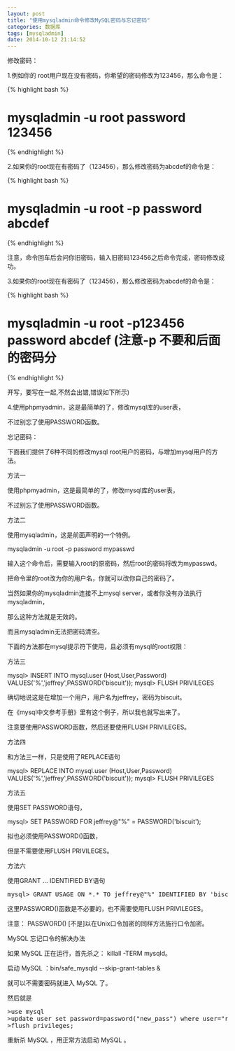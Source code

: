 ```yaml
---
layout: post
title: "使用mysqladmin命令修改MySQL密码与忘记密码"
categories: 数据库
tags: [mysqladmin]
date: 2014-10-12 21:14:52
---
```


修改密码：

1.例如你的 root用户现在没有密码，你希望的密码修改为123456，那么命令是：

{% highlight bash %}
# mysqladmin -u root password 123456
{% endhighlight %}

2.如果你的root现在有密码了（123456），那么修改密码为abcdef的命令是：

{% highlight bash %}
# mysqladmin -u root -p password abcdef 
{% endhighlight %}

注意，命令回车后会问你旧密码，输入旧密码123456之后命令完成，密码修改成功。

3.如果你的root现在有密码了（123456），那么修改密码为abcdef的命令是：

{% highlight bash %}
# mysqladmin -u root -p123456 password abcdef (注意-p 不要和后面的密码分
{% endhighlight %}

开写，要写在一起,不然会出错,错误如下所示)

4.使用phpmyadmin，这是最简单的了，修改mysql库的user表，

不过别忘了使用PASSWORD函数。


忘记密码：

下面我们提供了6种不同的修改mysql root用户的密码，与增加mysql用户的方法。

方法一 

使用phpmyadmin，这是最简单的了，修改mysql库的user表， 

不过别忘了使用PASSWORD函数。 

方法二 

使用mysqladmin，这是前面声明的一个特例。 

mysqladmin -u root -p password mypasswd 

输入这个命令后，需要输入root的原密码，然后root的密码将改为mypasswd。 

把命令里的root改为你的用户名，你就可以改你自己的密码了。 

当然如果你的mysqladmin连接不上mysql server，或者你没有办法执行mysqladmin， 

那么这种方法就是无效的。 

而且mysqladmin无法把密码清空。 

下面的方法都在mysql提示符下使用，且必须有mysql的root权限： 

方法三 

mysql> INSERT INTO mysql.user (Host,User,Password) 
VALUES('%','jeffrey',PASSWORD('biscuit')); 
mysql> FLUSH PRIVILEGES 

确切地说这是在增加一个用户，用户名为jeffrey，密码为biscuit。 

在《mysql中文参考手册》里有这个例子，所以我也就写出来了。 

注意要使用PASSWORD函数，然后还要使用FLUSH PRIVILEGES。 

方法四 

和方法三一样，只是使用了REPLACE语句 

mysql> REPLACE INTO mysql.user (Host,User,Password) 
VALUES('%','jeffrey',PASSWORD('biscuit')); 
mysql> FLUSH PRIVILEGES 

方法五 

使用SET PASSWORD语句， 

mysql> SET PASSWORD FOR jeffrey@"%" = PASSWORD('biscuit'); 

拟也必须使用PASSWORD()函数， 

但是不需要使用FLUSH PRIVILEGES。 

方法六 

使用GRANT ... IDENTIFIED BY语句 
<pre>
mysql> GRANT USAGE ON *.* TO jeffrey@"%" IDENTIFIED BY 'biscuit'; 
</pre>


这里PASSWORD()函数是不必要的，也不需要使用FLUSH PRIVILEGES。 

注意： PASSWORD() [不是]以在Unix口令加密的同样方法施行口令加密。

MySQL 忘记口令的解决办法

如果 MySQL 正在运行，首先杀之： killall -TERM mysqld。 

启动 MySQL ：bin/safe_mysqld --skip-grant-tables & 

就可以不需要密码就进入 MySQL 了。 

然后就是
<pre>
>use mysql
>update user set password=password("new_pass") where user="root";
>flush privileges;
</pre>
重新杀 MySQL ，用正常方法启动 MySQL 。
